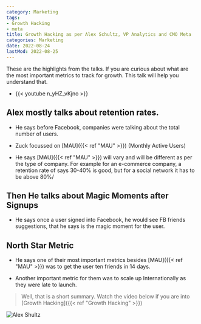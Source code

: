 ```yaml
---
category: Marketing
tags:
- Growth Hacking
- meta
title: Growth Hacking as per Alex Schultz, VP Analytics and CMO Meta
categories: Marketing
date: 2022-08-24
lastMod: 2022-08-25
---
```

These are the highlights from the talks. If you are curious about what are the most important metrics to track for growth. This talk will help you understand that.

  + {{< youtube n_yHZ_vKjno >}}

## Alex mostly talks about retention rates.

  + He says before Facebook, companies were talking about the total number of users.

  + Zuck focussed on [MAU]({{< ref "MAU" >}}) (Monthly Active Users)

  + He says [MAU]({{< ref "MAU" >}}) will vary and will be different as per the type of company. For example for an e-commerce company, a retention rate of says 30-40% is good, but for a social network it has to be above 80%/

## Then He talks about Magic Moments after Signups

  + He says once a user signed into Facebook, he would see FB friends suggestions, that he says is the magic moment for the user.

## North Star Metric

  + He says one of their most important metrics besides [MAU]({{< ref "MAU" >}}) was to get the user ten friends in 14 days.

  + Another important metric for them was to scale up Internationally as they were late to launch.

> Well, that is a short summary. Watch the video below if you are into [Growth Hacking]({{< ref "Growth Hacking" >}})

![Alex Shultz](https://mataroa.blog/images/76975b7d.png)


